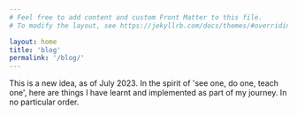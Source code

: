 ```yaml
---
# Feel free to add content and custom Front Matter to this file.
# To modify the layout, see https://jekyllrb.com/docs/themes/#overriding-theme-defaults

layout: home
title: 'blog'
permalink: '/blog/'
---
```

This is a new idea, as of July 2023. In the spirit of 'see one, do one, teach one', here are things I have learnt and implemented as part of my journey. In no particular order.